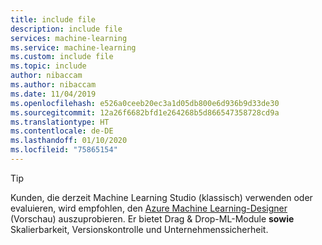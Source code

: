 ```yaml
---
title: include file
description: include file
services: machine-learning
ms.service: machine-learning
ms.custom: include file
ms.topic: include
author: nibaccam
ms.author: nibaccam
ms.date: 11/04/2019
ms.openlocfilehash: e526a0ceeb20ec3a1d05db800e6d936b9d33de30
ms.sourcegitcommit: 12a26f6682bfd1e264268b5d866547358728cd9a
ms.translationtype: HT
ms.contentlocale: de-DE
ms.lasthandoff: 01/10/2020
ms.locfileid: "75865154"
---
```

> [!TIP]
> Kunden, die derzeit Machine Learning Studio (klassisch) verwenden oder evaluieren, wird empfohlen, den [Azure Machine Learning-Designer](https://docs.microsoft.com/azure/machine-learning/concept-designer) (Vorschau) auszuprobieren. Er bietet Drag & Drop-ML-Module __sowie__ Skalierbarkeit, Versionskontrolle und Unternehmenssicherheit.
